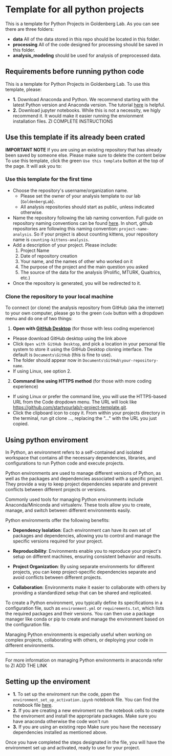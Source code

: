 # Template for all python projects 
This is a template for Python Projects in Goldenberg Lab. As you can see there are three folders: 

- **data** All of the data stored in this repo should be located in this folder.
- **processing** All of the code designed for processing should be saved in this folder. 
- **analysis_modeling** should be used for analysis of preprocessed data. 
## Requirements before running python code
This is a template for Python Projects in Goldenberg Lab. To use this template, please:

- **1.** Download Anaconda and Python. We recommend starting with the latest Python version and Anaconda version. The tutorial [here](https://docs.jupyter.org/en/latest/install/notebook-classic.html) is helpful.
- **2.** Download jupyter notebooks. While this is not a necessity, we higly recommend it. It would make it easier running the envionment installation files. ZI COMPLETE INSTRUCTIONS

## Use this template if its already been crated 

**IMPORTANT NOTE** If you are using an existing repository that has already been saved by someone else. Please make sure to delete the content below 
To use this template, click the green `Use this template` button at the top of the page. It will ask you to:

### Use this template for the first time 

- Choose the repository's username/organization name.
    - Please set the owner of your analysis template to our lab (`GoldenbergLab`).
    - All analysis repositories should start as public, unless indicated otherwise.
- Name the repository following the lab naming convention. Full guide on repository naming conventions can be found [here](https://github.com/GoldenbergLab/naming-conventions#repository-names). In short, github repositories are following this naming convention: `project-name-analysis`. So if your project is about counting kittens, your repository name is `counting-kittens-analysis`.
- Add a description of your project. Please include:
    1. Project Name
    2. Date of repository creation
    3. Your name, and the names of other who worked on it
    4. The purpose of the project and the main question you asked
    5. The source of the data for the analysis (Prolific, MTURK, Qualtrics, etc.)
- Once the repository is generated, you will be redirected to it.


### Clone the repository to your local machine

To connect (or clone) the analysis repository from GitHub (aka the internet) to your own computer, please go to the green `Code` button with a dropdown menu and do one of two things:

1. **Open with [GitHub Desktop](https://desktop.github.com/)** (for those with less coding experience)

- Please download GitHub desktop using the link above
- Click `Open with GitHub Desktop`, and pick a location in your personal file system to store it using the GitHub Desktop cloning interface. The default is `Documents\GitHub` (this is fine to use).
- The folder should appear now in `Documents\GitHub\your-repository-name`.
- If using Linux, see option 2.

2. **Command line using HTTPS method** (for those with more coding experience)

- If using Linux or prefer the command line, you will use the HTTPS-based URL from the Code dropdown menu. The URL will look like https://github.com/startyourlab/r-project-template.git.
- Click the clipboard icon to copy it. From within your projects directory in the terminal, run git clone ..., replacing the "..." with the URL you just copied.


## Using python enviroment

In Python, an environment refers to a self-contained and isolated workspace that contains all the necessary dependencies, libraries, and configurations to run Python code and execute projects.

Python environments are used to manage different versions of Python, as well as the packages and dependencies associated with a specific project. They provide a way to keep project dependencies separate and prevent conflicts between different projects or versions.

Commonly used tools for managing Python environments include Anaconda/Miniconda and virtualenv. These tools allow you to create, manage, and switch between different environments easily.

Python environments offer the following benefits:

- **Dependency Isolation**: Each environment can have its own set of packages and dependencies, allowing you to control and manage the specific versions required for your project.

- **Reproducibility**: Environments enable you to reproduce your project's setup on different machines, ensuring consistent behavior and results.

- **Project Organization**: By using separate environments for different projects, you can keep project-specific dependencies separate and avoid conflicts between different projects.

- **Collaboration**: Environments make it easier to collaborate with others by providing a standardized setup that can be shared and replicated.

To create a Python environment, you typically define its specifications in a configuration file, such as `environment.yml` or `requirements.txt`, which lists the required packages and their versions. You can then use a package manager like conda or pip to create and manage the environment based on the configuration file.

Managing Python environments is especially useful when working on complex projects, collaborating with others, or deploying your code in different environments.

---
For more information on managing Python environments in anaconda refer to ZI ADD THE LINK

## Setting up the enviroment 

- **1.** To set up the enviroment run the code, ppen the `environment_set_up_activation.ipynb` notebook file.
   You can find the notebook file [here](environment_set_up_activation.ipynb).
- **2.** If you are creating a new enviroment run the notebook cells to create the enviroment and install the appropriate packages. Make sure you have anaconda otherwise the code won't run 
- **3.** If you are using an existing repo 
   Make sure you have the necessary dependencies installed as mentioned above.

Once you have completed the steps designated in the file, you will have the environment set up and activated, ready to use for your project.
